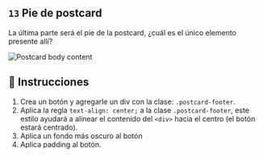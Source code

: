 ## `13` Pie de postcard

La última parte será el pie de la postcard, ¿cuál es el único elemento presente allí?

![Postcard body content](../assets/13.gif)

## 📝 Instrucciones

1. Crea un botón y agregarle un div con la clase: `.postcard-footer`.
2. Aplica la regla `text-align: center;` a la clase `.postcard-footer`, este estilo ayudará a alinear el contenido del `<div>` hacia el centro (el botón estará centrado). 
3. Aplica un fondo más oscuro al botón
4. Aplica padding al botón.
